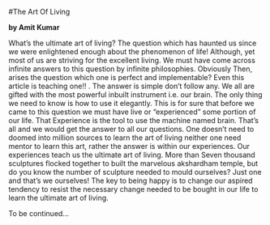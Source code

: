 #The Art Of Living

**by Amit Kumar**

What’s the ultimate art of living? The question which has haunted us since we were enlightened enough about the phenomenon of life!  Although, yet most of us are striving for the excellent living. We must have come across infinite answers to this question by infinite philosophies.  Obviously Then, arises the question which one is perfect and implementable? Even this article is teaching one!! . The answer is simple don’t follow any. We all are gifted with the most powerful inbuilt instrument i.e. our brain. The only thing we need to know is how to use it elegantly. This is for sure that before we came to this question we must have live or “experienced” some portion of our life. That Experience is the tool to use the machine named brain. That’s all and we would get the answer to all our questions. One doesn’t need to doomed into million sources to learn the art of living neither one need mentor to learn this art, rather the answer is within our experiences. Our experiences teach us the ultimate art of living.
 More than Seven thousand sculptures flocked together to built the marvelous akshardham temple, but do you know the number of sculpture needed to mould ourselves? Just one and that’s we ourselves! The key to being happy is to change our aspired tendency to resist the necessary change needed to be bought in our life to learn the ultimate art of living.
                                                                                                   
 To be continued...
                                                     




